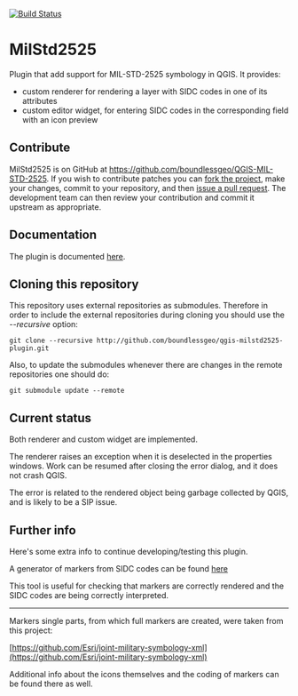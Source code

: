 [![Build Status](https://travis-ci.org/boundlessgeo/qgis-milstd2525-plugin.svg?branch=master)](https://travis-ci.org/boundlessgeo/qgis-milstd2525-plugin)

# MilStd2525

Plugin that add support for MIL-STD-2525 symbology in QGIS. It provides:
 - custom renderer for rendering a layer with SIDC codes in one of its attributes
 - custom editor widget, for entering SIDC codes in the corresponding field
   with an icon preview

## Contribute

MilStd2525 is on GitHub at https://github.com/boundlessgeo/QGIS-MIL-STD-2525.
If you wish to contribute patches you can [fork the project](https://help.github.com/forking/),
make your changes, commit to your repository, and then
[issue a pull request](http://help.github.com/pull-requests/). The development
team can then review your contribution and commit it upstream as appropriate.

## Documentation

The plugin is documented [here](http://boundlessgeo.github.io/qgis-plugins-documentation/milstd2525).

## Cloning this repository

This repository uses external repositories as submodules. Therefore in order to include the external repositories during cloning you should use the *--recursive* option:

`git clone --recursive http://github.com/boundlessgeo/qgis-milstd2525-plugin.git`

Also, to update the submodules whenever there are changes in the remote repositories one should do:

`git submodule update --remote`

## Current status

Both renderer and custom widget are implemented.

The renderer raises an exception when it is deselected in the properties windows.
Work can be resumed after closing the error dialog, and it does not crash QGIS.

The error is related to the rendered object being garbage collected by QGIS,
and is likely to be a SIP issue.

## Further info

Here's some extra info to continue developing/testing this plugin.

A generator of markers from SIDC codes can be found [here](http://spatialillusions.com/unitgenerator.html)

This tool is useful for checking that markers are correctly rendered and the SIDC codes are being correctly interpreted.

---

Markers single parts, from which full markers are created, were taken from this project:

[https://github.com/Esri/joint-military-symbology-xml](https://github.com/Esri/joint-military-symbology-xml)

Additional info about the icons themselves and the coding of markers can be found there as well.
